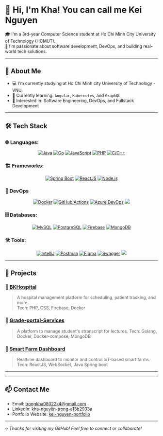 # 👋 Hi, I'm Kha! You can call me Kei Nguyen

🎓 I'm a 3rd-year Computer Science student at Ho Chi Minh City University of Technology (HCMUT).  
🚀 I'm passionate about software development, DevOps, and building real-world tech solutions.

---

## 🧠 About Me

- 💻 I'm currently studying at Ho Chi Minh city University of Technology - VNU.
- 🌱 Currently learning: `Angular`, `Kubernetes`, and `GraphQL`
- 🎯 Interested in: Software Engineering, DevOps, and Fullstack Development

---

## 🛠️ Tech Stack

### 🌐 Languages:
<p align="center">
<a href=""><img src="https://img.shields.io/badge/Java-007396?style=for-the-badge&logo=java&logoColor=white" alt="Java" /></a>
<a href=""><img src="https://img.shields.io/badge/Go-00ADD8?style=for-the-badge&logo=go&logoColor=white" alt="Go" /></a>
<a href=""><img src="https://img.shields.io/badge/JavaScript-F7DF1E?style=for-the-badge&logo=javascript&logoColor=black" alt="JavaScript" /></a>
<a href=""><img src="https://img.shields.io/badge/PHP-777BB4?style=for-the-badge&logo=php&logoColor=white" alt="PHP" /></a>
<a href=""><img src="https://img.shields.io/badge/C/C++-00599C?style=for-the-badge&logo=c&logoColor=white" alt="C/C++" /></a>
</p>

### 🏗️ Frameworks:
<p align="center">
<a href=""><img src="https://img.shields.io/badge/SpringBoot-6DB33F?style=for-the-badge&logo=springboot&logoColor=white" alt="Spring Boot" /></a>
<a href=""><img src="https://img.shields.io/badge/ReactJS-61DAFB?style=for-the-badge&logo=react&logoColor=black" alt="ReactJS" /></a>
<a href=""><img src="https://img.shields.io/badge/Node.js-339933?style=for-the-badge&logo=nodedotjs&logoColor=white" alt="Node.js" /></a>
</p>

### 🚀 DevOps
<p align="center">
<a href=""><img src="https://img.shields.io/badge/Docker-2496ED?style=for-the-badge&logo=docker&logoColor=white" alt="Docker" /></a>
<a href=""><img src="https://img.shields.io/badge/GitHub_Actions-2088FF?style=for-the-badge&logo=githubactions&logoColor=white" alt="GitHub Actions" /></a>
<a href=""><img src="https://img.shields.io/badge/Azure_DevOps-0078D7?style=for-the-badge&logo=azuredevops&logoColor=white" alt="Azure DevOps" /></a>
<a href=""><img src="https://img.shields.io/badge/Docker_Compose-e10098?style=for-the-badge&logo=docker&logoColor=white" /></a>
</p>

### 🗄️ Databases:
<p align="center">
<a href=""><img src="https://img.shields.io/badge/MySQL-4479A1?style=for-the-badge&logo=mysql&logoColor=white" alt="MySQL" /></a>
<a href=""><img src="https://img.shields.io/badge/PostgreSQL-4169E1?style=for-the-badge&logo=postgresql&logoColor=white" alt="PostgreSQL" /></a>
<a href=""><img src="https://img.shields.io/badge/Firebase-FFCA28?style=for-the-badge&logo=firebase&logoColor=black" alt="Firebase" /></a>
<a href=""><img src="https://img.shields.io/badge/MongoDB-47A248?style=for-the-badge&logo=mongodb&logoColor=white" alt="MongoDB" /></a>
</p>

### 🛠️ Tools:
<p align="center">
<a href=""><img src="https://img.shields.io/badge/IntelliJ-000000?style=for-the-badge&logo=intellijidea&logoColor=white" alt="IntelliJ" /></a>
<a href=""><img src="https://img.shields.io/badge/Postman-FF6C37?style=for-the-badge&logo=postman&logoColor=white" alt="Postman" /></a>
<a href=""><img src="https://img.shields.io/badge/Figma-F24E1E?style=for-the-badge&logo=figma&logoColor=white" alt="Figma" /></a>
<a href=""><img src="https://img.shields.io/badge/Swagger-85EA2D?style=for-the-badge&logo=swagger&logoColor=black" alt="Swagger" /></a>
<a href=""><img src="https://img.shields.io/badge/Jira-0052CC?style=for-the-badge&logo=jira&logoColor=white" /></a>
</p>

---

## 📂 Projects

### 🔹 [BKHospital](https://github.com/Nguyentrongkha2k4/HospitalManagement)
> A hospital management platform for scheduling, patient tracking, and more.  
Tech: PHP, CSS, Firebase, Docker

### 🔹 [Grade-portal-Services](https://github.com/dath-241/grade-portal-be-go-2)
> A platform to manage student's stranscript for lectures.
Tech: Golang, Docker, Docker-compose, MongoDB

### 🔹 [Smart Farm Dashboard](https://github.com/Nguyentrongkha2k4/YoloFarm)
> Realtime dashboard to monitor and control IoT-based smart farms.  
Tech: ReactJS, WebSocket, Java Spring boot

---
<!--
## 📈 GitHub Stats

![Kha's GitHub stats](https://github-readme-stats.vercel.app/api?username=Nguyentrongkha2k4&show_icons=true&theme=radical)
-->
---

## 📫 Contact Me

- Email: trongkha08022k4@gmail.com
- LinkedIn: [kha-nguyễn-trọng-a13b2933a](https://www.linkedin.com/in/kha-nguy%E1%BB%85n-tr%E1%BB%8Dng-a13b2933a/)
- Portfolio Website: [kei-nguyen-portfolio](https://kei-nguyen-portfolio.vercel.app/)

---

⭐️ *Thanks for visiting my GitHub! Feel free to connect or collaborate!*
